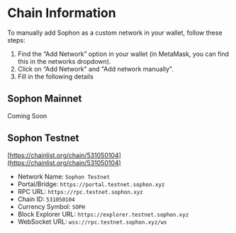 # Chain Information

To manually add Sophon as a custom network in your wallet, follow these steps:

1. Find the “Add Network” option in your wallet (in MetaMask, you can find this in the networks dropdown).
2. Click on “Add Network" and "Add network manually".
3. Fill in the following details

## Sophon Mainnet

Coming Soon

## Sophon Testnet

[https://chainlist.org/chain/531050104](https://chainlist.org/chain/531050104)

* Network Name: `Sophon Testnet`
* Portal/Bridge: `https://portal.testnet.sophon.xyz`
* RPC URL: `https://rpc.testnet.sophon.xyz`
* Chain ID: `531050104`
* Currency Symbol: `SOPH`
* Block Explorer URL: `https://explorer.testnet.sophon.xyz`
* WebSocket URL: `wss://rpc.testnet.sophon.xyz/ws`
